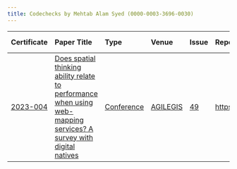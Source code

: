 ```yaml
---
title: Codechecks by Mehtab Alam Syed (0000-0003-3696-0030)
---
```



|Certificate |Paper Title                                                                                                        |Type       |Venue    |Issue |Report                                |Check date |
|:-------|:---------------------------------------------|:------------------|:------------------|:---|:--------------------------|:------------------|
|[2023-004](https://codecheck.org.uk/register/certs/2023-004/)|[Does spatial thinking ability relate to performance when using web-mapping services? A survey with digital natives](https://doi.org/10.5194/agile-giss-4-13-2023)|[Conference](https://codecheck.org.uk/register/venues/conferences)|[AGILEGIS](https://codecheck.org.uk/register/venues/conferences/agilegis)|[49](https://github.com/codecheckers/register/issues/49)|https://doi.org/10.17605/osf.io/2em7v |2023-06-13 |
